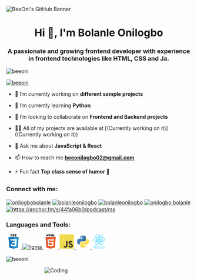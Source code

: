 ![BeeOni's GitHub Banner](https://www.canva.com/design/DAF-ohBrPt0/1a2N03gxr-OGlLUqNszf6A/view)    
<h1 align="center">Hi 👋, I'm Bolanle Onilogbo</h1>
<h3 align="center">A passionate and growing frontend developer with experience in frontend technologies like HTML, CSS and Ja.</h3>

<p align="left"> <img src="https://komarev.com/ghpvc/?username=beeoni&label=Profile%20views&color=0e75b6&style=flat" alt="beeoni" /> </p>

<p align="left"> <a href="https://github.com/ryo-ma/github-profile-trophy"><img src="https://github-profile-trophy.vercel.app/?username=beeoni" alt="beeoni" /></a> </p>

- 🔭 I’m currently working on **different sample projects**

- 🌱 I’m currently learning **Python**

- 👯 I’m looking to collaborate on **Frontend and Backend projects**

- 👨‍💻 All of my projects are available at [(Currently working on it)]((Currently working on it))

- 💬 Ask me about **JavaScript & React**

- 📫 How to reach me **beeonilogbo02@gmail.com**

- ⚡ Fun fact **Top class sense of humor 🤡**

<h3 align="left">Connect with me:</h3>
<p align="left">
<a href="https://twitter.com/onilogbobolanle" target="blank"><img align="center" src="https://raw.githubusercontent.com/rahuldkjain/github-profile-readme-generator/master/src/images/icons/Social/twitter.svg" alt="onilogbobolanle" height="30" width="40" /></a>
<a href="https://linkedin.com/in/bolanleonilogbo" target="blank"><img align="center" src="https://raw.githubusercontent.com/rahuldkjain/github-profile-readme-generator/master/src/images/icons/Social/linked-in-alt.svg" alt="bolanleonilogbo" height="30" width="40" /></a>
<a href="https://instagram.com/bolanleonilogbo" target="blank"><img align="center" src="https://raw.githubusercontent.com/rahuldkjain/github-profile-readme-generator/master/src/images/icons/Social/instagram.svg" alt="bolanleonilogbo" height="30" width="40" /></a>
<a href="https://www.youtube.com/c/onilogbo bolanle" target="blank"><img align="center" src="https://raw.githubusercontent.com/rahuldkjain/github-profile-readme-generator/master/src/images/icons/Social/youtube.svg" alt="onilogbo bolanle" height="30" width="40" /></a>
<a href="/https://anchor.fm/s/44fa06b0/podcast/rss" target="blank"><img align="center" src="https://raw.githubusercontent.com/rahuldkjain/github-profile-readme-generator/master/src/images/icons/Social/rss.svg" alt="https://anchor.fm/s/44fa06b0/podcast/rss" height="30" width="40" /></a>
</p>

<h3 align="left">Languages and Tools:</h3>
<p align="left"> <a href="https://www.w3schools.com/css/" target="_blank" rel="noreferrer"> <img src="https://raw.githubusercontent.com/devicons/devicon/master/icons/css3/css3-original-wordmark.svg" alt="css3" width="40" height="40"/> </a> <a href="https://www.figma.com/" target="_blank" rel="noreferrer"> <img src="https://www.vectorlogo.zone/logos/figma/figma-icon.svg" alt="figma" width="40" height="40"/> </a> <a href="https://www.w3.org/html/" target="_blank" rel="noreferrer"> <img src="https://raw.githubusercontent.com/devicons/devicon/master/icons/html5/html5-original-wordmark.svg" alt="html5" width="40" height="40"/> </a> <a href="https://developer.mozilla.org/en-US/docs/Web/JavaScript" target="_blank" rel="noreferrer"> <img src="https://raw.githubusercontent.com/devicons/devicon/master/icons/javascript/javascript-original.svg" alt="javascript" width="40" height="40"/> </a> <a href="https://www.python.org" target="_blank" rel="noreferrer"> <img src="https://raw.githubusercontent.com/devicons/devicon/master/icons/python/python-original.svg" alt="python" width="40" height="40"/> </a> <a href="https://reactjs.org/" target="_blank" rel="noreferrer"> <img src="https://raw.githubusercontent.com/devicons/devicon/master/icons/react/react-original-wordmark.svg" alt="react" width="40" height="40"/> </a> </p>

<p><img align="center" src="https://github-readme-stats.vercel.app/api/top-langs?username=beeoni&show_icons=true&locale=en&layout=compact" alt="beeoni" /></p>

<img align="right" alt="Coding" width="400" src="https://www.canva.com/design/DAF-oh2MRjM/vVJ-E1mfxDp7O4OiAGxE0w/view">       
